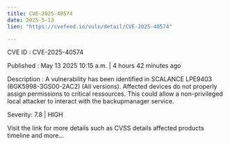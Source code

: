 ```yaml
---
title: CVE-2025-40574
date: 2025-5-13
lien: "https://cvefeed.io/vuln/detail/CVE-2025-40574"

---
```


CVE ID : CVE-2025-40574

Published :  May 13
2025
10:15 a.m. | 4 hours
42 minutes ago

Description : A vulnerability has been identified in SCALANCE LPE9403 (6GK5998-3GS00-2AC2) (All versions). Affected devices do not properly assign permissions to critical ressources.
This could allow a non-privileged local attacker to interact with the backupmanager service.

Severity: 7.8 | HIGH

Visit the link for more details
such as CVSS details
affected products
timeline
and more...
